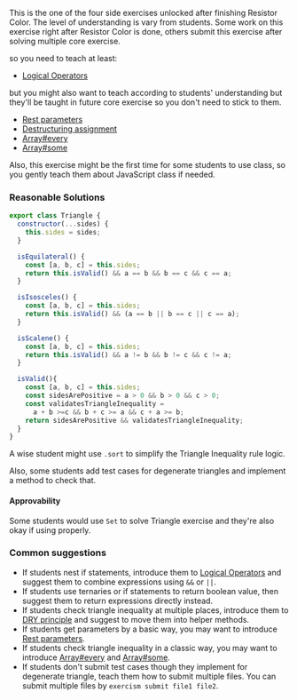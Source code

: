 This is the one of the four side exercises unlocked after finishing Resistor Color. The level of understanding is vary from students. Some work on this exercise right after Resistor Color is done, others submit this exercise after solving multiple core exercise.

so you need to teach at least:

- [Logical Operators][ref-logical]

but you might also want to teach according to students' understanding but they'll be taught in future core exercise so you don't need to stick to them.

- [Rest parameters][ref-rest-parameters]
- [Destructuring assignment][refs-destructuring-assignment]
- [Array#every][ref-array-every]
- [Array#some][ref-array-some]


Also, this exercise might be the first time for some students to use class, so you gently teach them about JavaScript class if needed.

### Reasonable Solutions

```javascript
export class Triangle {
  constructor(...sides) {
    this.sides = sides;
  }

  isEquilateral() {
    const [a, b, c] = this.sides;
    return this.isValid() && a == b && b == c && c == a;
  }

  isIsosceles() {
    const [a, b, c] = this.sides;
    return this.isValid() && (a == b || b == c || c == a);
  }

  isScalene() {
    const [a, b, c] = this.sides;
    return this.isValid() && a != b && b != c && c != a;
  }

  isValid(){
    const [a, b, c] = this.sides;
    const sidesArePositive = a > 0 && b > 0 && c > 0;
    const validatesTriangleInequality =
      a + b >=c && b + c >= a && c + a >= b;
    return sidesArePositive && validatesTriangleInequality;
  }
}
```

A wise student might use `.sort` to simplify the Triangle Inequality rule logic.

Also, some students add test cases for degenerate triangles and implement a method to check that.

#### Approvability

Some students would use `Set` to solve Triangle exercise and they're also okay if using properly.

### Common suggestions

- If students nest if statements, introduce them to [Logical Operators][ref-logical] and suggest them to combine expressions using `&&` or `||`.
- If students use ternaries or if statements to return boolean value, then suggest them to return expressions directly instead.
- If students check triangle inequality at multiple places, introduce them to [DRY principle][ref-dry] and suggest to move them into helper methods.
- If students get parameters by a basic way, you may want to introduce [Rest parameters][ref-rest-parameters].
- If students check triangle inequality in a classic way, you may want to introduce [Array#every][ref-array-every] and [Array#some][ref-array-some].
- If students don't submit test cases though they implement for degenerate triangle, teach them how to submit multiple files. You can submit multiple files by `exercism submit file1 file2`.

[ref-rest-parameters]: https://developer.mozilla.org/en-US/docs/Web/JavaScript/Reference/Functions/rest_parameters
[refs-destructuring-assignment]: https://developer.mozilla.org/en-US/docs/Web/JavaScript/Reference/Operators/Destructuring_assignment
[ref-logical]: https://developer.mozilla.org/en-US/docs/Web/JavaScript/Reference/Operators/Logical_Operators
[ref-array-every]: https://developer.mozilla.org/en-US/docs/Web/JavaScript/Reference/Global_Objects/Array/every
[ref-array-some]: https://developer.mozilla.org/en-US/docs/Web/JavaScript/Reference/Global_Objects/Array/some
[ref-dry]: https://en.wikipedia.org/wiki/Don%27t_repeat_yourself
